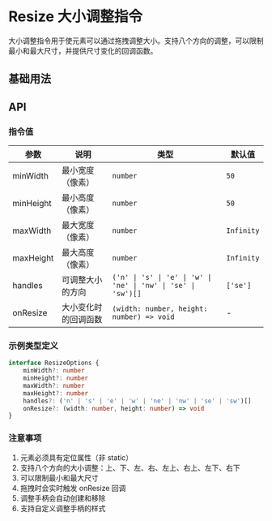 # Resize 大小调整指令

大小调整指令用于使元素可以通过拖拽调整大小。支持八个方向的调整，可以限制最小和最大尺寸，并提供尺寸变化的回调函数。

## 基础用法

<demo vue="./example/index.vue" />

## API

### 指令值

| 参数      | 说明                 | 类型                                                           | 默认值     |
| --------- | -------------------- | -------------------------------------------------------------- | ---------- |
| minWidth  | 最小宽度（像素）     | `number`                                                       | `50`       |
| minHeight | 最小高度（像素）     | `number`                                                       | `50`       |
| maxWidth  | 最大宽度（像素）     | `number`                                                       | `Infinity` |
| maxHeight | 最大高度（像素）     | `number`                                                       | `Infinity` |
| handles   | 可调整大小的方向     | `('n' \| 's' \| 'e' \| 'w' \| 'ne' \| 'nw' \| 'se' \| 'sw')[]` | `['se']`   |
| onResize  | 大小变化时的回调函数 | `(width: number, height: number) => void`                      | -          |

### 示例类型定义

```ts
interface ResizeOptions {
	minWidth?: number
	minHeight?: number
	maxWidth?: number
	maxHeight?: number
	handles?: ('n' | 's' | 'e' | 'w' | 'ne' | 'nw' | 'se' | 'sw')[]
	onResize?: (width: number, height: number) => void
}
```

### 注意事项

1. 元素必须具有定位属性（非 static）
2. 支持八个方向的大小调整：上、下、左、右、左上、右上、左下、右下
3. 可以限制最小和最大尺寸
4. 拖拽时会实时触发 onResize 回调
5. 调整手柄会自动创建和移除
6. 支持自定义调整手柄的样式
